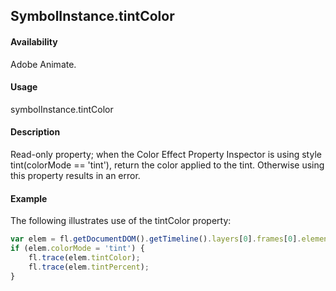## SymbolInstance.tintColor

#### Availability

Adobe Animate.

#### Usage

symbolInstance.tintColor

#### Description

Read-only property; when the Color Effect Property Inspector is using style tint(colorMode == 'tint'), return the color applied to the tint. Otherwise using this property results in an error.

#### Example

The following illustrates use of the tintColor property:

```javascript
var elem = fl.getDocumentDOM().getTimeline().layers[0].frames[0].elements[0]; 
if (elem.colorMode = 'tint') {
    fl.trace(elem.tintColor); 
    fl.trace(elem.tintPercent);
}

```